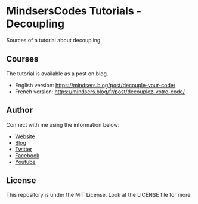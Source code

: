 # MindsersCodes Tutorials - Decoupling

Sources of a tutorial about decoupling.

## Courses

The tutorial is available as a post on blog.

- English version: <https://mindsers.blog/post/decouple-your-code/>
- French version: <https://mindsers.blog/fr/post/decouplez-votre-code/>

## Author
Connect with me using the information below:

- [Website](http://nathanaelcherrier.dev/)
- [Blog](http://mindsers.blog/)
- [Twitter](https://twitter.com/MindsersCodes/)
- [Facebook](https://www.facebook.com/MindsersIT/)
- [Youtube](https://www.youtube.com/channel/UC9FajTyEA4M8K6cF4174Zlw)

## License

This repository is under the MIT License. Look at the LICENSE file for more.
